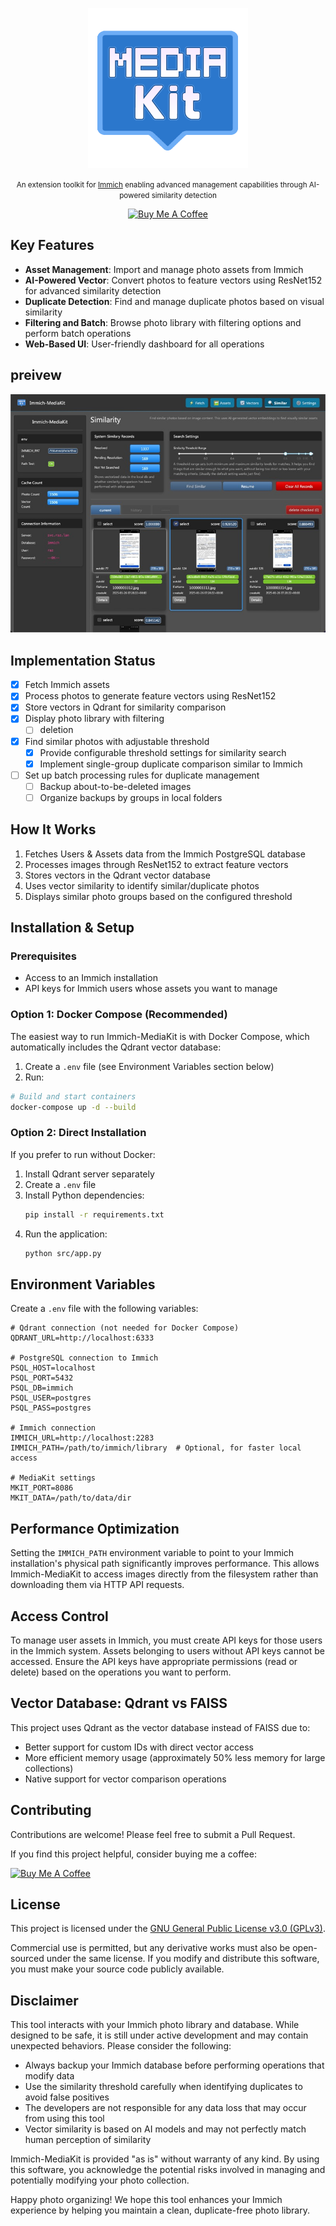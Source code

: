 <p align="center"></p>

<p align="center"><img src="src/assets/logo.png" width="256" height="256" alt="logo" /></p>
<p align="center">
<small> 
An extension toolkit for <a href="https://github.com/immich-app/immich">Immich</a>
enabling advanced management capabilities through AI-powered similarity detection
</small>
</p>
<p align="center">
<a href="https://buymeacoffee.com/razgrizhsu" target="_blank"><img src="https://img.shields.io/badge/Buy%20Me%20A%20Coffee-Support-yellow.svg?style=flat-square&logo=buy-me-a-coffee" alt="Buy Me A Coffee"/></a>
</p>

## Key Features

- **Asset Management**: Import and manage photo assets from Immich
- **AI-Powered Vector**: Convert photos to feature vectors using ResNet152 for advanced similarity detection
- **Duplicate Detection**: Find and manage duplicate photos based on visual similarity
- **Filtering and Batch**: Browse photo library with filtering options and perform batch operations
- **Web-Based UI**: User-friendly dashboard for all operations


## preivew

<p align="center">
<img src="docs/intro.jpg" alt="preview" />
</p>


## Implementation Status

- [x] Fetch Immich assets
- [x] Process photos to generate feature vectors using ResNet152
- [x] Store vectors in Qdrant for similarity comparison
- [x] Display photo library with filtering
  - [ ] deletion
- [x] Find similar photos with adjustable threshold
  - [x] Provide configurable threshold settings for similarity search
  - [x] Implement single-group duplicate comparison similar to Immich
- [ ] Set up batch processing rules for duplicate management
    - [ ] Backup about-to-be-deleted images
    - [ ] Organize backups by groups in local folders

## How It Works

1. Fetches Users & Assets data from the Immich PostgreSQL database
2. Processes images through ResNet152 to extract feature vectors
3. Stores vectors in the Qdrant vector database
4. Uses vector similarity to identify similar/duplicate photos
5. Displays similar photo groups based on the configured threshold

## Installation & Setup

### Prerequisites

- Access to an Immich installation
- API keys for Immich users whose assets you want to manage

### Option 1: Docker Compose (Recommended)

The easiest way to run Immich-MediaKit is with Docker Compose, which automatically includes the Qdrant vector database:

1. Create a `.env` file (see Environment Variables section below)
2. Run:

```bash
# Build and start containers
docker-compose up -d --build
```

### Option 2: Direct Installation

If you prefer to run without Docker:

1. Install Qdrant server separately
2. Create a `.env` file
3. Install Python dependencies:
   ```bash
   pip install -r requirements.txt
   ```
4. Run the application:
   ```bash
   python src/app.py
   ```

## Environment Variables

Create a `.env` file with the following variables:

```
# Qdrant connection (not needed for Docker Compose)
QDRANT_URL=http://localhost:6333

# PostgreSQL connection to Immich
PSQL_HOST=localhost
PSQL_PORT=5432
PSQL_DB=immich
PSQL_USER=postgres
PSQL_PASS=postgres

# Immich connection
IMMICH_URL=http://localhost:2283
IMMICH_PATH=/path/to/immich/library  # Optional, for faster local access

# MediaKit settings
MKIT_PORT=8086
MKIT_DATA=/path/to/data/dir
```

## Performance Optimization

Setting the `IMMICH_PATH` environment variable to point to your Immich installation's physical path significantly improves performance. This allows Immich-MediaKit to access images directly from the filesystem rather than downloading them via HTTP API requests.

## Access Control

To manage user assets in Immich, you must create API keys for those users in the Immich system. Assets belonging to users without API keys cannot be accessed. Ensure the API keys have appropriate permissions (read or delete) based on the operations you want to perform.

## Vector Database: Qdrant vs FAISS

This project uses Qdrant as the vector database instead of FAISS due to:

- Better support for custom IDs with direct vector access
- More efficient memory usage (approximately 50% less memory for large collections)
- Native support for vector comparison operations

## Contributing

Contributions are welcome! Please feel free to submit a Pull Request.

If you find this project helpful, consider buying me a coffee:

[![Buy Me A Coffee](https://www.buymeacoffee.com/assets/img/custom_images/orange_img.png)](https://buymeacoffee.com/razgrizhsu)

## License

This project is licensed under the [GNU General Public License v3.0 (GPLv3)](https://www.gnu.org/licenses/gpl-3.0.en.html).

Commercial use is permitted, but any derivative works must also be open-sourced under the same license. If you modify and distribute this software, you must make your source code publicly available.

## Disclaimer

This tool interacts with your Immich photo library and database.
While designed to be safe, it is still under active development and may contain unexpected behaviors.
Please consider the following:

- Always backup your Immich database before performing operations that modify data
- Use the similarity threshold carefully when identifying duplicates to avoid false positives
- The developers are not responsible for any data loss that may occur from using this tool
- Vector similarity is based on AI models and may not perfectly match human perception of similarity

Immich-MediaKit is provided "as is" without warranty of any kind. By using this software, you acknowledge the potential risks involved in managing and potentially modifying your photo collection.

Happy photo organizing! We hope this tool enhances your Immich experience by helping you maintain a clean, duplicate-free photo library.
